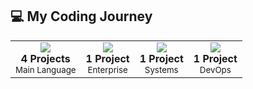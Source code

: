 ## 💻 My Coding Journey

<table>
<tr>
<td align="center">
<img src="https://img.shields.io/badge/-Go-00ADD8?style=flat&logo=go&logoColor=white" />
<br><strong>4 Projects</strong>
<br><sub>Main Language</sub>
</td>
<td align="center">
<img src="https://img.shields.io/badge/-Java-ED8B00?style=flat&logo=java&logoColor=white" />
<br><strong>1 Project</strong>
<br><sub>Enterprise</sub>
</td>
<td align="center">
<img src="https://img.shields.io/badge/-Rust-000000?style=flat&logo=rust&logoColor=white" />
<br><strong>1 Project</strong>
<br><sub>Systems</sub>
</td>
<td align="center">
<img src="https://img.shields.io/badge/-Shell-89e051?style=flat&logo=powershell&logoColor=white" />
<br><strong>1 Project</strong>
<br><sub>DevOps</sub>
</td>
</tr>
</table>
